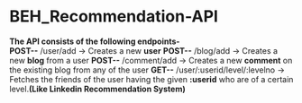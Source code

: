 # BEH_Recommendation-API
**The API consists of the following endpoints-**  
**POST--** /user/add -> Creates a new **user** 
**POST--** /blog/add -> Creates a new **blog** from a user 
**POST--** /comment/add -> Creates a new **comment** on the existing blog from any of the user
**GET--** /user/:userid/level/:levelno -> Fetches the friends of the user having the given **:userid** who are of a certain level.**(Like Linkedin Recommendation System)**
